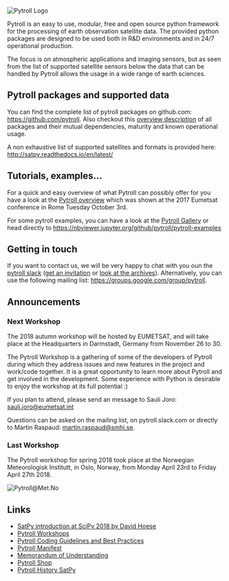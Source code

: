 ![Pytroll Logo](https://raw.githubusercontent.com/pytroll/pytroll/master/web/source/images/pytroll_dark_small.png)

Pytroll is an easy to use, modular, free and open source python framework for the processing of earth observation satellite data. The provided python packages are designed to be used both in R&D environments and in 24/7 operational production.

The focus is on atmospheric applications and imaging sensors, but as seen from the list of supported satellite sensors below the data that can be handled by Pytroll allows the usage in a wide range of earth sciences.

## Pytroll packages and supported data

You can find the complete list of pytroll packages on github.com: <https://github.com/pytroll>.
Also checkout this [overview description](pytroll_packages_overview.md) of all packages and their mutual 
dependencies, maturity and known operational usage.

A non exhaustive list of supported satellites and formats is provided here: <http://satpy.readthedocs.io/en/latest/>

## Tutorials, examples...

For a quick and easy overview of what Pytroll can possibly offer for you have a look at the [Pytroll overview](https://docs.google.com/presentation/d/10QSq6H0QL4WruEiY-1TU4Rk-f05QzZOZ1UoD9adx9ow/edit?usp=sharing) which was shown at the 2017 Eumetsat conference in Rome Tuesday October 3rd.

For some pytroll examples, you can have a look at the [Pytroll Gallery](gallery.md) or head directly to <https://nbviewer.jupyter.org/github/pytroll/pytroll-examples>

## Getting in touch

If you want to contact us, we will be very happy to chat with you oun the [pytroll slack](https://pytroll.slack.com) ([get an invitation](https://pytrollslackin.herokuapp.com/) or [look at the archives](https://pytroll.slackarchive.io)).
Alternatively, you can use the following mailing list: <https://groups.google.com/group/pytroll>.

## Announcements

### Next Workshop

The 2018 autumn workshop will be hosted by EUMETSAT, and will take place at the Headquarters in Darmstadt, Germany from November 26 to 30.

The Pytroll Workshop is a gathering of some of the developers of Pytroll during which they address issues and new features in the project and work/code together. It is a great opportunity to learn more about Pytroll and get involved in the development. Some experience with Python is  desirable to enjoy the workshop at its full potential :)

If you plan to attend, please send an message to Sauli Joro: sauli.joro@eumetsat.int

Questions can be asked on the mailing list, on pytroll.slack.com or directly to Martin Raspaud: martin.raspaud@smhi.se.

### Last Workshop

The Pytroll workshop for spring 2018 took place at the Norwegian Meteorologisk Institutt, in Oslo, Norway, from Monday April 23rd to Friday April 27th 2018.

![Pytroll@Met.No](https://raw.githubusercontent.com/pytroll/pytroll.github.io/master/pytroll-ws-oslo-20180425.png)

## Links

- [SatPy introduction at SciPy 2018 by David Hoese](https://www.youtube.com/watch?v=G-fz8L9xHIs)
- [Pytroll Workshops](workshops.md)
- [Pytroll Coding Guidelines and Best Practices](guidelines.md)
- [Pytroll Manifest](manifest.md)
- [Memorandum of Understanding](pytroll_mou_20170222.pdf)
- [Pytroll Shop](http://pytroll.spreadshirt.net/)
- [Pytroll History SatPy](https://youtu.be/eBQi2G_fqXQ)
